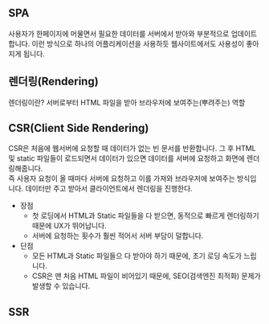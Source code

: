 ## SPA

사용자가 한페이지에 머물면서 필요한 데이터를 서버에서 받아와 부분적으로 업데이트 합니다. 이런 방식으로 하나의 어플리케이션을 사용하듯 웹사이트에서도 사용성이 좋아지게 됩니다.

## 렌더링(Rendering)

렌더링이란? 서버로부터 HTML 파일을 받아 브라우저에 보여주는(뿌려주는) 역할

## CSR(Client Side Rendering)

CSR은 처음에 웹서버에 요청할 때 데이터가 없는 빈 문서를 반환합니다. 그 후 HTML 및 static 파일들이 로드되면서 데이터가 있으면 데이터를 서버에 요청하고 화면에 렌더링해줍니다.
<br> 즉 사용자 요청이 올 때마다 서버에 요청하고 이를 가져와 브라우저에 보여주는 방식입니다. 데이터만 주고 받아서 클라이언트에서 렌더링을 진행한다.

- 장점
  - 첫 로딩에서 HTML과 Static 파일들을 다 받으면, 동적으로 빠르게 렌더링하기 때문에 UX가 뛰어납니다.
  - 서버에 요청하는 횟수가 훨씬 적어서 서버 부담이 덜합니다.
- 단점
  - 모든 HTML과 Static 파일들으 다 받아야 하기 때문에, 초기 로딩 속도가 느립니다.
  - CSR은 맨 처음 HTML 파일이 비어있기 때문에, SEO(검색엔진 최적화) 문제가 발생할 수 있습니다.

## SSR
